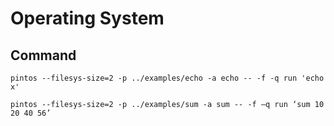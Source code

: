 # Operating System

## Command

```shell
pintos --filesys-size=2 -p ../examples/echo -a echo -- -f -q run 'echo x'
```

```shell
pintos --filesys-size=2 -p ../examples/sum -a sum -- -f –q run ‘sum 10 20 40 56’
```
